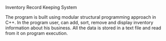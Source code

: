 Inventory Record Keeping System

The program is built using modular structural programming approach in C++. In the program user, can add, sort, remove and display inventory information about his business. All the data is stored in a text file and read from it on program execution.
